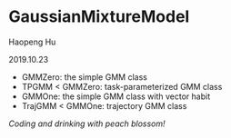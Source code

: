 # GaussianMixtureModel

Haopeng Hu

2019.10.23

- GMMZero: the simple GMM class
- TPGMM < GMMZero: task-parameterized GMM class
- GMMOne: the simple GMM class with vector habit
- TrajGMM < GMMOne: trajectory GMM class

*Coding and drinking with peach blossom!*